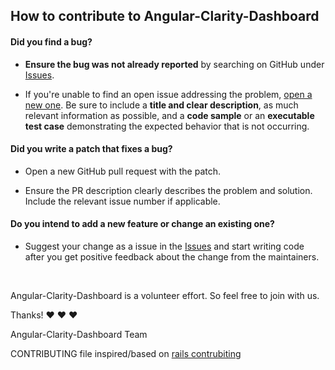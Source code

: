 ## How to contribute to Angular-Clarity-Dashboard

#### **Did you find a bug?**

* **Ensure the bug was not already reported** by searching on GitHub under [Issues](https://github.com/kalpanibhagya/Angular-Clarity-Dashboard/issues).

* If you're unable to find an open issue addressing the problem, [open a new one](https://github.com/kalpanibhagya/Angular-Clarity-Dashboard/issues/new). Be sure to include a **title and clear description**, as much relevant information as possible, and a **code sample** or an **executable test case** demonstrating the expected behavior that is not occurring.

#### **Did you write a patch that fixes a bug?**

* Open a new GitHub pull request with the patch.

* Ensure the PR description clearly describes the problem and solution. Include the relevant issue number if applicable.

#### **Do you intend to add a new feature or change an existing one?**

* Suggest your change as a issue in the [Issues](https://github.com/kalpanibhagya/Angular-Clarity-Dashboard/issues) and start writing code after you get positive feedback about the change from the maintainers.

</br>

Angular-Clarity-Dashboard is a volunteer effort. So feel free to join with us.

Thanks! :heart: :heart: :heart:

Angular-Clarity-Dashboard Team

CONTRIBUTING file inspired/based on [rails contrubiting](https://github.com/rails/rails/blob/master/CONTRIBUTING.md)
